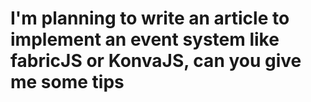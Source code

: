 

# I'm planning to write an article to implement an event system like fabricJS or KonvaJS, can you give me some tips